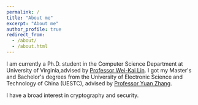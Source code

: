 ```yaml
---
permalink: /
title: "About me"
excerpt: "About me"
author_profile: true
redirect_from: 
  - /about/
  - /about.html
---
```


I am currently a Ph.D. student in the Computer Science Department at University of Virginia,advised by [Professor Wei-Kai Lin](https://weikailin.github.io). I got my Master's and Bachelor's degrees from the University of Electronic Science and Technology of China (UESTC), advised by [Professor Yuan Zhang](https://scholar.google.com/citations?user=7rWSrzsAAAAJ&hl=zh-CN&oi=ao). 

I have a broad interest in cryptography and security.
